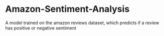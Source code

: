 # Amazon-Sentiment-Analysis
A model trained on the amazon reviews dataset, which predicts if a review has positive or negative sentiment
